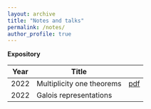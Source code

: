 ```yaml
---
layout: archive
title: "Notes and talks"
permalink: /notes/
author_profile: true
---
```


**Expository**

| Year             | Title                      |                                             |
| -----------------| ---------------------------|-------------------------------------------- | 
| 2022             | Multiplicity one theorems  | [pdf](https://aniruddhasudarshan.github.io/files/Multiplicity_one_theorems.pdf)  |
|2022              | Galois representations     |  |
